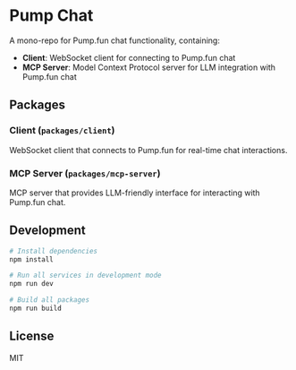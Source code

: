 # Pump Chat

A mono-repo for Pump.fun chat functionality, containing:

- **Client**: WebSocket client for connecting to Pump.fun chat
- **MCP Server**: Model Context Protocol server for LLM integration with Pump.fun chat

## Packages

### Client (`packages/client`)
WebSocket client that connects to Pump.fun for real-time chat interactions.

### MCP Server (`packages/mcp-server`)
MCP server that provides LLM-friendly interface for interacting with Pump.fun chat.

## Development

```bash
# Install dependencies
npm install

# Run all services in development mode
npm run dev

# Build all packages
npm run build
```

## License

MIT